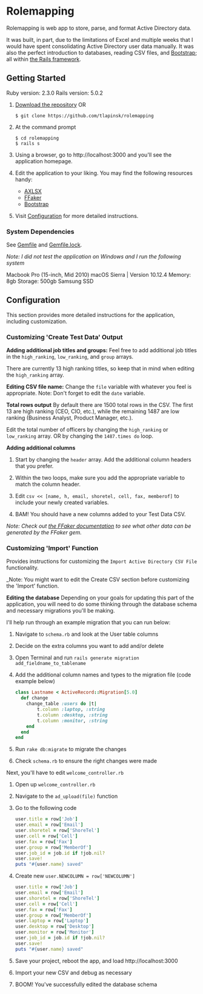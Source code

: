 # Rolemapping

Rolemapping is web app to store, parse, and format Active Directory data.

It was built, in part, due to the limitations of Excel and multiple weeks that I would have spent consolidating Active Directory user data manually. It was also the perfect introduction to databases, reading CSV files, and [Bootstrap](https://github.com/twbs/bootstrap); all within [the Rails framework](https://github.com/rails/rails).

## Getting Started

Ruby version: 2.3.0
Rails version: 5.0.2

1. [Download the repository](https://github.com/tlapinsk/rolemapping/archive/master.zip) OR

	```shell session
	$ git clone https://github.com/tlapinsk/rolemapping
	```

2. At the command prompt

	```shell session
	$ cd rolemapping
	$ rails s
	```

3. Using a browser, go to http://localhost:3000 and you'll see the application homepage.

4. Edit the application to your liking. You may find the following resources handy:
	* [AXLSX](https://github.com/randym/axlsx)
	* [FFaker](https://github.com/ffaker/ffaker)
	* [Bootstrap](https://github.com/twbs/bootstrap)

5. Visit [Configuration](#configuration) for more detailed instructions.

### System Dependencies

See [Gemfile](https://github.com/tlapinsk/rolemapping/blob/master/Gemfile) and [Gemfile.lock](https://github.com/tlapinsk/rolemapping/blob/master/Gemfile.lock).

_Note: I did not test the application on Windows and I run the following system_

Macbook Pro (15-inch, Mid 2010)
macOS Sierra | Version 10.12.4
Memory: 8gb
Storage: 500gb Samsung SSD

## Configuration

This section provides more detailed instructions for the application, including customization.

### Customizing 'Create Test Data' Output

**Adding additional job titles and groups:**
Feel free to add additional job titles in the `high_ranking`, `low_ranking`, and `group` arrays.

There are currently 13 high ranking titles, so keep that in mind when editing the `high_ranking` array. 

**Editing CSV file name:**
Change the `file` variable with whatever you feel is appropriate. Note: Don't forget to edit the `date` variable.

**Total rows output**
By default there are 1500 total rows in the CSV. The first 13 are high ranking (CEO, CIO, etc.), while the remaining 1487 are low ranking (Business Analyst, Product Manager, etc.). 

Edit the total number of officers by changing the `high_ranking` or `low_ranking` array. OR by changing the `1487.times do` loop.

**Adding additional columns**

1. Start by changing the `header` array. Add the additional column headers that you prefer.

2. Within the two loops, make sure you add the appropriate variable to match the column header.

3. Edit `csv << [name, h, email, shoretel, cell, fax, memberof]` to include your newly created variables.

4. BAM! You should have a new columns added to your Test Data CSV.

_Note: Check out [the FFaker documentation](https://github.com/ffaker/ffaker) to see what other data can be generated by the FFaker gem._

### Customizing 'Import' Function

Provides instructions for customizing the `Import Active Directory CSV File` functionality.

_Note: You might want to edit the Create CSV section before customizing the 'Import' function.

**Editing the database**
Depending on your goals for updating this part of the application, you will need to do some thinking through the database schema and necessary migrations you'll be making.

I'll help run through an example migration that you can run below:

1. Navigate to `schema.rb` and look at the User table columns
2. Decide on the extra columns you want to add and/or delete
3. Open Terminal and run `rails generate migration add_fieldname_to_tablename`
4. Add the additional column names and types to the migration file (code example below)

	```ruby
	class Lastname < ActiveRecord::Migration[5.0]
	  def change
	  	change_table :users do |t|
	  		t.column :laptop, :string
	  		t.column :desktop, :string
	  		t.column :monitor, :string
	  	end
	  end
	end
	```

5. Run `rake db:migrate` to migrate the changes
6. Check `schema.rb` to ensure the right changes were made

Next, you'll have to edit `welcome_controller.rb`

1. Open up `welcome_controller.rb`
2. Navigate to the `ad_upload(file)` function
3. Go to the following code

	```ruby
	user.title = row['Job']
	user.email = row['Email']
	user.shoretel = row['ShoreTel']
	user.cell = row['Cell']
	user.fax = row['Fax']
	user.group = row['MemberOf']
	user.job_id = job.id if !job.nil?
	user.save!
	puts "#{user.name} saved"
	```

4. Create new `user.NEWCOLUMN = row['NEWCOLUMN']`

	```ruby
	user.title = row['Job']
	user.email = row['Email']
	user.shoretel = row['ShoreTel']
	user.cell = row['Cell']
	user.fax = row['Fax']
	user.group = row['MemberOf']
	user.laptop = row['Laptop']
	user.desktop = row['Desktop']
	user.monitor = row['Monitor']
	user.job_id = job.id if !job.nil?
	user.save!
	puts "#{user.name} saved"
	```

5. Save your project, reboot the app, and load http://localhost:3000
6. Import your new CSV and debug as necessary
7. BOOM! You've successfully edited the database schema
